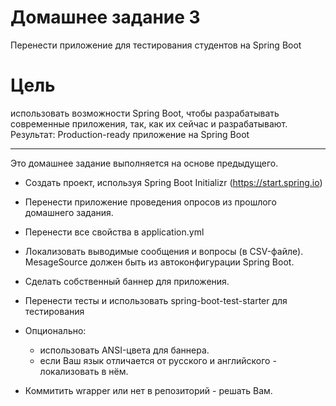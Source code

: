 # Домашнее задание 3

Перенести приложение для тестирования студентов на Spring Boot

# Цель
использовать возможности Spring Boot, чтобы разрабатывать современные приложения, 
так, как их сейчас и разрабатывают. Результат: Production-ready приложение на Spring Boot

---
Это домашнее задание выполняется на основе предыдущего.

* Создать проект, используя Spring Boot Initializr (https://start.spring.io)
* Перенести приложение проведения опросов из прошлого домашнего задания.
* Перенести все свойства в application.yml
* Локализовать выводимые сообщения и вопросы (в CSV-файле). MesageSource должен быть из автоконфигурации Spring Boot.
* Сделать собственный баннер для приложения.
* Перенести тесты и использовать spring-boot-test-starter для тестирования
* Опционально:
    * использовать ANSI-цвета для баннера.
     * если Ваш язык отличается от русского и английского - локализовать в нём.

* Коммитить wrapper или нет в репозиторий - решать Вам.

